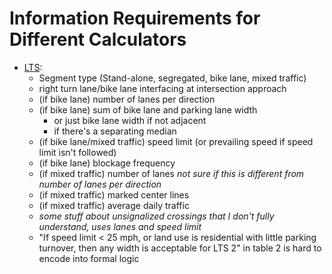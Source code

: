 # Information Requirements for Different Calculators
- [LTS](http://www.northeastern.edu/peter.furth/research/level-of-traffic-stress/):
  - Segment type (Stand-alone, segregated, bike lane, mixed traffic)
  - right turn lane/bike lane interfacing at intersection approach
  - (if bike lane) number of lanes per direction
  - (if bike lane) sum of bike lane and parking lane width
     - or just bike lane width if not adjacent
     - if there's a separating median
  - (if bike lane/mixed traffic) speed limit (or prevailing speed if speed limit isn't followed)
  - (if bike lane) blockage frequency
  - (if mixed traffic) number of lanes _not sure if this is different from number of lanes per direction_
  - (if mixed traffic) marked center lines
  - (if mixed traffic) average daily traffic
  - _some stuff about unsignalized crossings that I don't fully understand, uses lanes and speed limit_
  - "If speed limit < 25 mph, or land use is residential with little parking turnover, then any width is acceptable for LTS 2" in table 2 is hard to encode into formal logic
